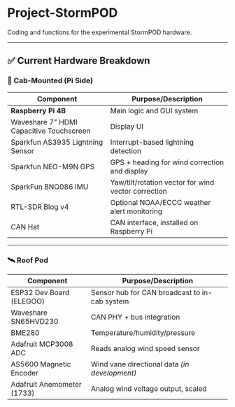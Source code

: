 # Project-StormPOD

Coding and functions for the experimental StormPOD hardware.

---

## ✅ Current Hardware Breakdown

### 🚚 Cab-Mounted (Pi Side)

| Component                              | Purpose/Description                                 |
|-----------------------------------------|-----------------------------------------------------|
| **Raspberry Pi 4B**                     | Main logic and GUI system                           |
| Waveshare 7" HDMI Capacitive Touchscreen| Display UI                                          |
| Sparkfun AS3935 Lightning Sensor        | Interrupt-based lightning detection                 |
| Sparkfun NEO-M9N GPS                    | GPS + heading for wind correction and display       |
| SparkFun BNO086 IMU                     | Yaw/tilt/rotation vector for wind vector correction |
| RTL-SDR Blog v4                         | Optional NOAA/ECCC weather alert monitoring         |
| CAN Hat                                 | CAN interface, installed on Raspberry Pi            |

---

### 🛰️ Roof Pod

| Component                        | Purpose/Description                                  |
|-----------------------------------|------------------------------------------------------|
| ESP32 Dev Board (ELEGOO)          | Sensor hub for CAN broadcast to in-cab system        |
| Waveshare SN65HVD230              | CAN PHY + bus integration                            |
| BME280                            | Temperature/humidity/pressure                        |
| Adafruit MCP3008 ADC              | Reads analog wind speed sensor                       |
| AS5600 Magnetic Encoder           | Wind vane directional data *(in development)*        |
| Adafruit Anemometer (1733)        | Analog wind voltage output, scaled

